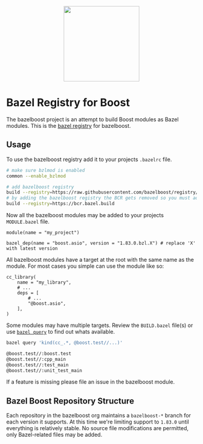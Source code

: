 <p align="center">
  <img width="200" src="https://avatars.githubusercontent.com/u/33623778?s=200&v=4" />
</p>

# Bazel Registry for Boost

The bazelboost project is an attempt to build Boost modules as Bazel modules. This is the [bazel registry](https://bazel.build/external/registry) for bazelboost.

## Usage

To use the bazelboost registry add it to your projects `.bazelrc` file.

```sh
# make sure bzlmod is enabled
common --enable_bzlmod

# add bazelboost registry
build --registry=https://raw.githubusercontent.com/bazelboost/registry/main
# by adding the bazelboost registry the BCR gets removed so you must add it here as well
build --registry=https://bcr.bazel.build
```

Now all the bazelboost modules may be added to your projects `MODULE.bazel` file.

```starlark
module(name = "my_project")

bazel_dep(name = "boost.asio", version = "1.83.0.bzl.X") # replace 'X' with latest version
```

All bazelboost modules have a target at the root with the same name as the module. For most cases you simple can use the module like so:

```starlark
cc_library(
    name = "my_library",
    # ...
    deps = [
        # ...
        "@boost.asio",
    ],
)
```

Some modules may have multiple targets. Review the `BUILD.bazel` file(s) or use [`bazel query`](https://bazel.build/query/guide) to find out whats available.

```sh
bazel query 'kind(cc_.*, @boost.test//...)'
```

```txt
@boost.test//:boost.test
@boost.test//:cpp_main
@boost.test//:test_main
@boost.test//:unit_test_main
```

If a feature is missing please file an issue in the bazelboost module.

## Bazel Boost Repository Structure

Each repository in the bazelboost org maintains a `bazelboost-*` branch for each version it supports. At this time we're limiting support to `1.83.0` until everything is relatively stable. No source file modifications are permitted, only Bazel-related files may be added.
